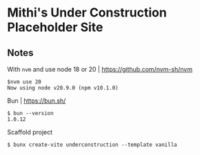 # Mithi's Under Construction Placeholder Site

## Notes

With `nvm` and use node 18 or 20 | https://github.com/nvm-sh/nvm

```
$nvm use 20
Now using node v20.9.0 (npm v10.1.0)
```

Bun | https://bun.sh/

```
$ bun --version
1.0.12
```

Scaffold project

```
$ bunx create-vite underconstruction --template vanilla
```
